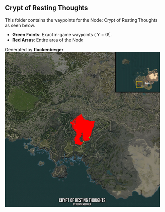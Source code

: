 ## Crypt of Resting Thoughts
This folder contains the waypoints for the Node: Crypt of Resting Thoughts as seen below.

- **Green Points**: Exact in-game waypoints ( Y = 0!).
- **Red Areas**: Entire area of the Node

Generated by **flockenberger**
![by_flockenberger](./Preview.webp)